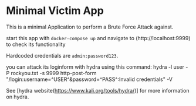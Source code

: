 # Minimal Victim App
This is a minimal Application to perform a Brute Force Attack against.

start this app with `docker-compose up` and navigate to (http://localhost:9999) to check its functionality

Hardcoded credentials are `admin:password123`.

you can attack its loginform with hydra using this command:
hydra -l user -P rockyou.txt <IPADRESS> -s 9999 http-post-form "/login:username=^USER^&password=^PASS^:Invalid credentials" -V


See [hydra website(https://www.kali.org/tools/hydra/)] for more information on hydra.